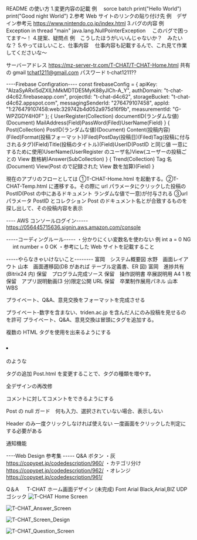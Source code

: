 README の使い方 1.変更内容の記載
例　 sorce batch
print("Hello World") print("Good night World") 2.参考 Web サイトのリンクの貼り付け先
例　デザイン参考元 https://www.nintendo.co.jp/index.html 3.バグの内容
例　 Exception in thread "main" java.lang.NullPointerException 　このバグで困ってます～！ 4.提案、疑問点
例　こうしたほうがいいんじゃないか？　みたいな？ 5.やってほしいこと、仕事内容
　仕事内容も記載するんで、これ見て作業してくださいな～

サーバーアドレス https://mz-server-tr.com/T-CHAT/T-CHAT-Home.html
共有の gmail tchat1211@gmail.com
パスワード t-chat1211??

----Firebase Configration----
const firebaseConfig = {
apiKey: "AIzaSyARxI5dZXILhMkMDTDE5MyK88yJlCh-A_Y",
authDomain: "t-chat-d4c62.firebaseapp.com",
projectId: "t-chat-d4c62",
storageBucket: "t-chat-d4c62.appspot.com",
messagingSenderId: "276479107458",
appId: "1:276479107458:web:329742b4d052a975d16f9b",
measurementId: "G-WPZGDY4H0F"
};
{
UserRegister(Collection)
documentID(ランダムな値)(Document)
MailAddress(Field)PassWord(Filed)UserName(Field)
}
{
Post(Collection)
PostID(ランダムな値)(Document)
Content(投稿内容)(Filed)Format(投稿フォーマット)(Filed)PostDay(投稿日)(Filed)Tag(投稿に付与されるタグ)(Field)Title(投稿のタイトル)(Field)UserID(PostID と同じ値 一意にするために使用)UserName(UserRegister のユーザ名)View(ユーザーの投稿ごとの View 数格納)Answer(SubCollection)
}
{
Trend(Collection)
Tag 名(Document)
View(Post ので記録された View 数を加算)(Field)
}

現在のアプリのフローとしては ①T-CHAT-Home.html を起動する。②T-CHAT-Temp.html に遷移する。その際に url パラメータにクリックした投稿の PostID(Post の中にあるドキュメント ランダムな値で一意)が付与される ③url パラメータ PostID とコレクション Post のドキュメント名とが合致するものを探し出して、その投稿内容を表示

---- AWS コンソールログイン-----
https://056445715636.signin.aws.amazon.com/console

-----コーディングルール-----
・分かりにくい変数名を使わない
例 int a = 0 NG 　 int number = 0 OK
・参考にした Web サイトを記載すること

-----やらなきゃいけないこと--------
富岡　システム概要図
水野　画面レイアウト
山本　画面遷移図(DB があれば テーブル定義書、ER 図)
富岡　進捗共有(Bitrix24 内)
保留　プログラム完成ソース
保留　操作説明書 卒展説明用 A4 1 枚
保留　アプリ説明動画(3 分)限定公開 URL
保留　卒業制作展用パネル
山本　 WBS

プライベート、Q&A、意見交換をフォーマットを完成させる

プライベート-数字を含まない、triden.ac.jp を含んだ人にのみ投稿を見せるのを許可
プライベート、Q&A、意見交換は冒頭にタグを追加する。

複数の HTML タグを使用を出来るようにする <h3><li></li></h3>のような

タグの追加
Post.html を変更することで、タグの種類を増やす。

全デザインの再改修

コメントに対してコメントをできるようにする

Post の null ガード　何も入力、選択されていない場合、表示しない

Header のみ一度クリックしなければ使えない
一度画面をクリックした判定にする必要がある

通知機能

----Web Design 参考集 -----
Q&A ボタン
・灰
https://copypet.jp/codedescription/960/
・カテゴリ分け
https://copypet.jp/codedescription/962/
・オレンジ
https://copypet.jp/codedescription/961/

Q＆A 　 T-CHAT ホーム画面デザイン (未完成)
Font Arial Black,Arial,BIZ UDP ゴシック
![T-CHAT Home Screen](https://github.com/MizunoRoid/T-CHAT/assets/118154286/c366e71d-9630-4b03-8ad5-565c71652edd)

![T-CHAT_Answer_Screen](https://github.com/MizunoRoid/T-CHAT/assets/118154286/6b5414a9-c795-4113-bbf0-d3bebee0813b)

![T-CHAT_Screen_Design](https://github.com/MizunoRoid/T-CHAT/assets/118154286/1c009915-5a46-4bb9-a130-b4b56d051e36)

![T-CHAT_Question_Screen](https://github.com/MizunoRoid/T-CHAT/assets/118154286/2a80f00d-9e46-40eb-accf-da0a337f21dc)
